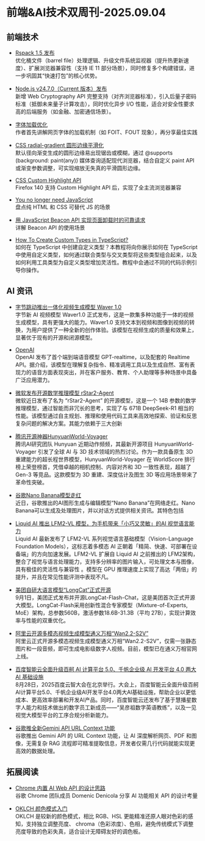 # 前端&AI技术双周刊-2025.09.04


## 前端技术
- [Rspack 1.5 发布](https://rspack.rs/blog/announcing-1-5)
  <br>优化桶文件（barrel file）处理逻辑、升级文件系统监视器（提升热更新速度）、扩展浏览器兼容性（支持 IE 11 部分场景），同时修复多个构建错误，进一步巩固其“快速打包”的核心优势。

- [Node.js v24.7.0（Current 版本）发布](https://nodejs.org/en/blog/release/v24.7.0)
  <br>新增 Web Cryptography API 完整支持（对齐浏览器标准），引入后量子密码标准（抵御未来量子计算攻击），同时优化异步 I/O 性能，适合对安全性要求高的后端服务（如金融、加密通信场景）。

- [字体加载优化](https://www.jonoalderson.com/performance/youre-loading-fonts-wrong/)
  <br>作者首先讲解网页字体的加载机制（如 FOIT、FOUT 现象），再分享最佳实践

- [CSS radial-gradient 圆形边缘平滑化](https://frontendmasters.com/blog/obsessing-over-smooth-radial-gradient-disc-edges/)
  <br>默认径向渐变生成的圆形边缘易出现锯齿或模糊，通过 @supports (background: paint(any)) 媒体查询适配现代浏览器，结合自定义 paint API 或渐变参数调整，可实现缩放无失真的平滑圆形边缘。

- [CSS Custom Highlight API](https://frontendmasters.com/blog/using-the-custom-highlight-api/)
  <br>Firefox 140 支持 Custom Highlight API 后，实现了全主流浏览器兼容

- [You no longer need JavaScript](https://lyra.horse/blog/2025/08/you-dont-need-js/)
  <br>盘点纯 HTML 和 CSS 可替代 JS 的场景

- [用 JavaScript Beacon API 实现页面卸载时的可靠请求](https://hemath.dev/blog/say-bye-with-javascript-beacon/)
  <br>详解 Beacon API 的使用场景

- [How To Create Custom Types in TypeScript?](https://www.digitalocean.com/community/tutorials/how-to-create-custom-types-in-typescript)
  <br>如何在 TypeScript 中创建自定义类型？本教程将向你展示如何在 TypeScript 中使用自定义类型，如何通过联合类型与交叉类型将这些类型组合起来，以及如何利用工具类型为自定义类型增加灵活性。教程中会通过不同的代码示例引导你操作。

## AI 资讯
- [字节跳动推出一体化视频生成模型 Waver 1.0](http://www.waver.video/)
  <br>字节新 AI 视频模型 Waver1.0 正式发布，这是一款集多种功能于一体的视频生成模型，具有更强大的能力。Waver1.0 支持文本到视频和图像到视频的转换，为用户提供了一种全新的创作体验。该模型在视频生成的质量和效果上，显著优于现有的开源和闭源模型。

- [OpenAI](https://openai.com/index/introducing-gpt-realtime/)
  <br>OpenAI 发布了首个端到端语音模型 GPT-realtime，以及配套的 Realtime API。据介绍，该模型在理解复杂指令、精准调用工具以及生成自然、富有表现力的语音方面表现突出，并在客户服务、教育、个人助理等多种场景中具备广泛应用潜力。

- [微软发布开源数学推理模型 rStar2-Agent](https://github.com/microsoft/rStar)
  <br>微软近日发布了名为 “rStar2-Agent” 的开源模型，这是一个 14B 参数的数学推理模型，通过智能而非冗长的思考，实现了与 671B DeepSeek-R1 相当的性能。该模型通过自主规划、推理和使用代码工具来高效地探索、验证和反思复杂问题的解决方案。其能力依赖于三大创新

- [腾讯开源神器HunyuanWorld-Voyager](https://3d-models.hunyuan.tencent.com/world/)
  <br>腾讯AI研究团队 Hunyuan 近期动作频频，其最新开源项目 HunyuanWorld-Voyager 引发了全球 AI 与 3D 技术领域的热烈讨论。作为一款具备原生 3D 重建能力的超长程世界模型，HunyuanWorld-Voyager 在 WorldScore 排行榜上荣登榜首，凭借卓越的相机控制、内容对齐和 3D 一致性表现，超越了 Gen-3 等竞品。这款模型为 3D 重建、深度估计及图生 3D 等应用场景带来了革命性突破。

- [谷歌Nano Banana模型走红](https://developers.googleblog.com/en/introducing-gemini-2-5-flash-image/)
  <br>近日，谷歌推出的AI图形生成与编辑模型“Nano Banana”在网络走红。Nano Banana可以生成及处理图片，并以对话方式提供相关资讯。其特色包括

- [Liquid AI 推出 LFM2-VL 模型，为手机带来「小巧又灵敏」的AI 视觉语言能力](https://huggingface.co/LiquidAI/LFM2-VL-1.6B)
  <br>Liquid AI 最新发布了 LFM2-VL 系列视觉语言基础模型（Vision-Language Foundation Models），这标志着多模态 AI 正朝着「精简、快速、可部署在设备端」的方向加速发展。LFM2-VL 扩展自 Liquid AI 之前推出的 LFM2架构，整合了视觉与语言处理能力，支持多分辨率的图片输入，可处理文本与图像，具有极佳的灵活性与兼容性 。模型在 GPU 推理速度上实现了高达「两倍」的提升，并且在常见性能评测中表现不凡。

- [美团自研大语言模型“LongCat”正式开源](https://longcat.chat/)
  <br>9月1日，美团正式发布并开源LongCat-Flash-Chat，这是美团首次正式开源大模型。LongCat-Flash采用创新性混合专家模型（Mixture-of-Experts, MoE）架构，总参数560B，激活参数18.6B-31.3B（平均 27B），实现计算效率与性能的双重优化。

- [阿里云开源多模态视频生成模型通义万相“Wan2.2-S2V”](https://modelscope.cn/studios/Wan-AI/Wan2.2-S2V)
  <br>阿里云正式开源多模态视频生成模型通义万相“Wan2.2-S2V”，仅需一张静态图片和一段音频，即可生成电影级数字人视频。目前，模型已在通义万相官网上线。

- [百度智能云全面升级百舸 AI 计算平台 5.0、千帆企业级 AI 开发平台 4.0 两大 AI 基础设施](https://mp.weixin.qq.com/s/_ANBsFeeKEXXvAz3Mlmc-w)
  <br>8月28日，2025百度云智大会在北京举行。大会上，百度智能云全面升级百舸AI计算平台5.0、千帆企业级AI开发平台4.0两大AI基础设施，帮助企业以更低成本、更高效率部署和开发AI产品。同时，百度智能云还发布了基于慧播星数字人能力和技术做出的数字员工新成员——“吴彦祖数字英语教练”，以及一见视觉大模型平台的工序合规分析新能力。

- [谷歌推全新Gemini API URL Context 功能](https://mp.weixin.qq.com/s/alV-czwScS_CSsdP3nWZHQ)
  <br>谷歌推出 Gemini API 的 URL Context 功能，让 AI 深度解析网页、PDF 和图像，无需复杂 RAG 流程即可精准提取信息，开发者仅需几行代码就能实现更高效的数据处理。

## 拓展阅读
- [Chrome 内置 AI Web API 的设计思路](https://domenic.me/builtin-ai-api-design/)
  <br>谷歌 Chrome 团队成员 Domenic Denicola 分享 AI 功能相关 API 的设计考量

- [OKLCH 颜色模式入门](https://jakub.kr/components/oklch-colors)
  <br>OKLCH 是较新的颜色模式，相比 RGB、HSL 更能精准还原人眼对色彩的感知，支持独立调整亮度、 chroma（色彩浓度）、色相，避免传统模式下调整亮度导致的色彩失真，适合设计无障碍友好的调色板。

